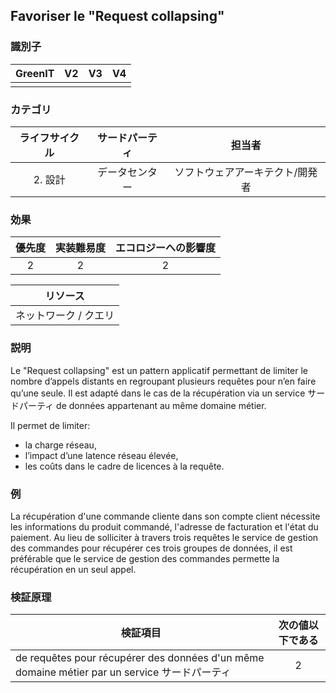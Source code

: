 ## Favoriser le "Request collapsing"

### 識別子

| GreenIT | V2  | V3  | V4  |
|:-------:|:---:|:---:|:---:|
|         |     |     |     |

### カテゴリ

| ライフサイクル  |   サードパーティ    |           担当者           |
|:-------------:|:----------:|:-------------------------------:|
| 2. 設計 | データセンター | ソフトウェアアーキテクト/開発者 |

### 効果

| 優先度 | 実装難易度 | エコロジーへの影響度 |
|:-----------------:|:--------------:|:-----------------:|
|         2         |       2        |         2         |

|リソース                                      |
|:----------------------:|
|   ネットワーク / クエリ    |

### 説明

Le "Request collapsing" est un pattern applicatif permettant de limiter le nombre d’appels distants en regroupant plusieurs requêtes pour n’en faire qu’une seule. 
Il est adapté dans le cas de la récupération via un service サードパーティ de données appartenant au même domaine métier.

Il permet de limiter:
- la charge réseau,
- l’impact d’une latence réseau élevée,
- les coûts dans le cadre de licences à la requête.

### 例

La récupération d'une commande cliente dans son compte client nécessite les informations du produit commandé, l'adresse de facturation et l'état du paiement.
Au lieu de solliciter à travers trois requêtes le service de gestion des commandes pour récupérer ces trois groupes de données, il est préférable que le service de gestion des commandes permette la récupération en un seul appel.

### 検証原理

| 検証項目                                                                        | 次の値以下である |
|--------------------------------------------------------------------------------------|:-----------------------:|
| de requêtes pour récupérer des données d'un même domaine métier par un service サードパーティ |            2            |
